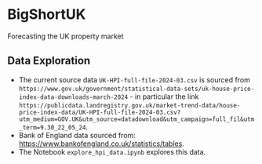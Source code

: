 # BigShortUK 
Forecasting the UK property market 

## Data Exploration 
- The current source data `UK-HPI-full-file-2024-03.csv` is sourced from `https://www.gov.uk/government/statistical-data-sets/uk-house-price-index-data-downloads-march-2024` - in particular the link `https://publicdata.landregistry.gov.uk/market-trend-data/house-price-index-data/UK-HPI-full-file-2024-03.csv?utm_medium=GOV.UK&utm_source=datadownload&utm_campaign=full_fil&utm_term=9.30_22_05_24`.
- Bank of England data sourced from: https://www.bankofengland.co.uk/statistics/tables.
- The Notebook `explore_hpi_data.ipynb` explores this data. 
